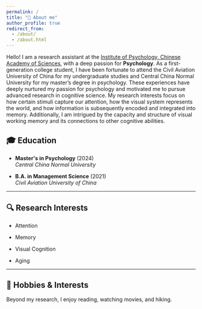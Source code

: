 ```yaml
---
permalink: /
title: "👋 About me"
author_profile: true
redirect_from: 
  - /about/
  - /about.html
---
```



Hello! I am a research assistant at the [Institute of Psychology, Chinese Academy of Sciences](http://www.psych.ac.cn/), with a deep passion for **Psychology**. As a first-generation college student, I have been fortunate to attend the Civil Aviation University of China for my undergraduate studies and Central China Normal University for my master’s degree in psychology. These experiences have deeply nurtured my passion for psychology and motivated me to pursue advanced research in cognitive science. My research interests focus on how certain stimuli capture our attention, how the visual system represents the world, and how information is subsequently encoded and integrated into memory. Additionally, I am intrigued by the capacity and structure of visual working memory and its connections to other cognitive abilities.

## 🎓 Education

*   **Master's in Psychology** (2024)\
    *Central China Normal University*

*   **B.A. in Management Science** (2021)\
    *Civil Aviation University of China*

***

## 🔍 Research Interests

*   Attention

*   Memory

*  Visual Cognition
  
*  Aging

***

## 🌱 Hobbies & Interests

Beyond my research, I enjoy reading, watching movies, and hiking.

